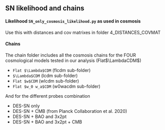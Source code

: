## SN likelihood and chains

#### Likelihood `SN_only_cosmosis_likelihood.py` as used in cosmosis
Use this with distances and cov matrixes in folder 4_DISTANCES_COVMAT


#### Chains
The chain folder includes all the cosmosis chains for the FOUR cosmological models tested in our analysis (Flat$\LambdaCDM$)
- `Flat $\Lambda$CDM` (flcdm sub-folder)
- `$\Lambda$CDM` (lcdm sub-folder)
- `Flat $w$CDM` (wlcdm sub-folder)
- `Flat $w_0 w_a$CDM` (w0wacdm sub-folder)
  
And for the different probes combination
- DES-SN only
- DES-SN + CMB (from Planck Collaboration et al. 2020)
- DES-SN + BAO and 3x2pt
- DES-SN + BAO and 3x2pt + CMB
